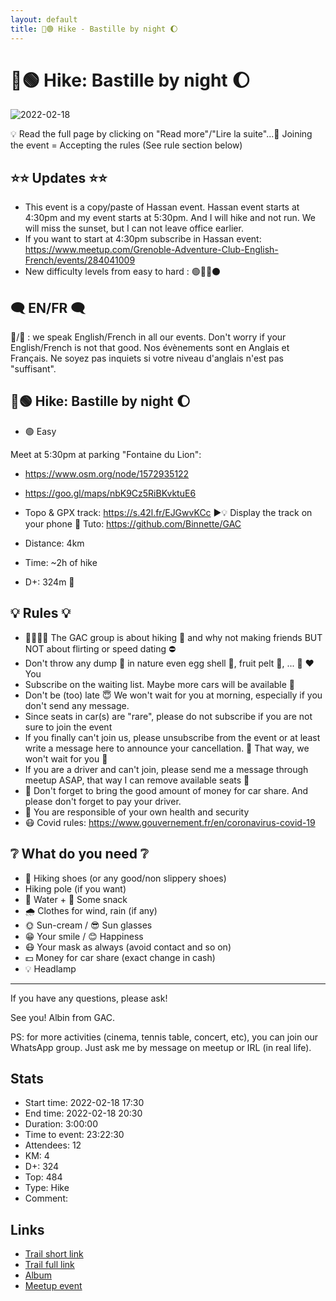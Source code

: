 ```yaml
---
layout: default
title: 🥾🟢 Hike - Bastille by night 🌔
---
```


# 🥾🟢 Hike: Bastille by night 🌔

![2022-02-18](../img/orig/2022-02-18.jpg)

💡 Read the full page by clicking on "Read more"/"Lire la suite"...💜
Joining the event = Accepting the rules (See rule section below)

##  ⭐⭐ Updates ⭐⭐ 

* This event is a copy/paste of Hassan event. Hassan event starts at 4:30pm and my event starts at 5:30pm. And I will hike and not run. We will miss the sunset, but I can not leave office earlier.
* If you want to start at 4:30pm subscribe in Hassan event: https://www.meetup.com/Grenoble-Adventure-Club-English-French/events/284041009
* New difficulty levels from easy to hard : 🟢🔵🔴⚫

##  🗨️ EN/FR 🗨️ 
🦅/🐓 : we speak English/French in all our events. Don't worry if your English/French is not that good. Nos évènements sont en Anglais et Français. Ne soyez pas inquiets si votre niveau d'anglais n'est pas "suffisant".

##  🥾🟢 Hike: Bastille by night 🌔 

* 🟢 Easy

Meet at 5:30pm at parking "Fontaine du Lion":

* https://www.osm.org/node/1572935122
* https://goo.gl/maps/nbK9Cz5RiBKvktuE6

* Topo & GPX track: https://s.42l.fr/EJGwvKCc
▶💡 Display the track on your phone 👀 Tuto: https://github.com/Binnette/GAC
* Distance: 4km
* Time: \~2h of hike
* D+: 324m 🐖

##  💡 Rules 💡 

* 🚶‍♀️🚶‍♂️ The GAC group is about hiking 🥾 and why not making friends BUT NOT about flirting or speed dating ⛔
* Don't throw any dump 🚮 in nature even egg shell 🥚, fruit pelt 🍌, ... 🌳 ❤️ You
* Subscribe on the waiting list. Maybe more cars will be available 🚗
* Don't be (too) late 😇 We won't wait for you at morning, especially if you don't send any message.
* Since seats in car(s) are "rare", please do not subscribe if you are not sure to join the event
* If you finally can't join us, please unsubscribe from the event or at least write a message here to announce your cancellation. 💜 That way, we won't wait for you 💜
* If you are a driver and can't join, please send me a message through meetup ASAP, that way I can remove available seats 🚗
* 🚗 Don't forget to bring the good amount of money for car share. And please don't forget to pay your driver.
* 💟 You are responsible of your own health and security
* 😷 Covid rules: https://www.gouvernement.fr/en/coronavirus-covid-19

##  ❔ What do you need ❔ 

* 🥾 Hiking shoes (or any good/non slippery shoes)
* Hiking pole (if you want)
* 🧃 Water + 🍫 Some snack
* 🌧 Clothes for wind, rain (if any)
* 🌞 Sun-cream / 😎 Sun glasses
* 😁 Your smile / 😊 Happiness
* 😷 Your mask as always (avoid contact and so on)
* 💵 Money for car share (exact change in cash)
* 💡 Headlamp

***

If you have any questions, please ask!

See you! Albin from GAC.

PS: for more activities (cinema, tennis table, concert, etc), you can join our WhatsApp group. Just ask me by message on meetup or IRL (in real life).

## Stats

- Start time: 2022-02-18 17:30
- End time: 2022-02-18 20:30
- Duration: 3:00:00
- Time to event: 23:22:30
- Attendees: 12
- KM: 4
- D+: 324
- Top: 484
- Type: Hike
- Comment: 

## Links

- [Trail short link](https://s.42l.fr/EJGwvKCc)
- [Trail full link]()
- [Album](https://binnette.github.io/GacImg2022/2022-02-18-🥾🟢-Hike-Bastille-by-night-🌔.html)
- [Meetup event](https://www.meetup.com/grenoble-adventure-club-english-french/events/284075284/)
